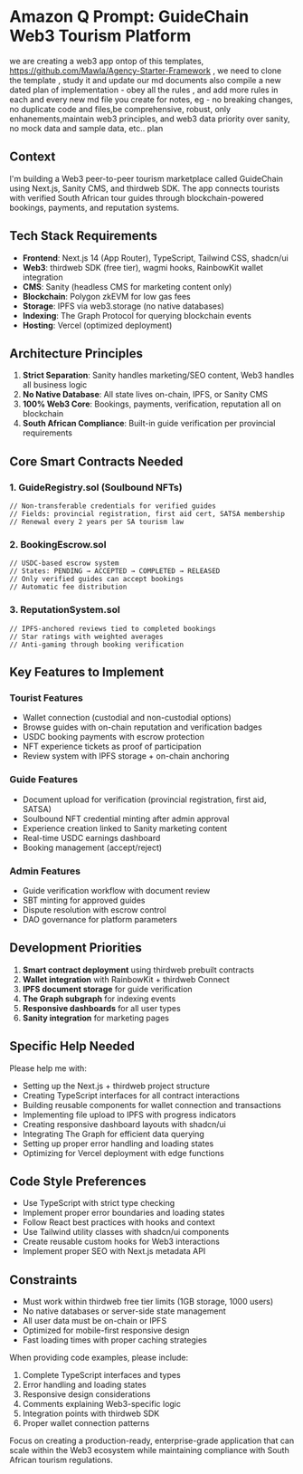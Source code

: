 # Amazon Q Prompt: GuideChain Web3 Tourism Platform

we are creating a web3 app ontop of this templates, https://github.com/Mawla/Agency-Starter-Framework , we  need to clone the template , study it and update our md documents also compile a new dated plan of implementation - obey all the rules , and add more rules in each and every new md file you create for notes, eg - no breaking changes, no duplicate code and files,be comprehensive, robust, only enhanements,maintain web3 principles, and web3 data priority over sanity, no mock data and sample data, etc.. plan
## Context
I'm building a Web3 peer-to-peer tourism marketplace called GuideChain using Next.js, Sanity CMS, and thirdweb SDK. The app connects tourists with verified South African tour guides through blockchain-powered bookings, payments, and reputation systems.

## Tech Stack Requirements
- **Frontend**: Next.js 14 (App Router), TypeScript, Tailwind CSS, shadcn/ui
- **Web3**: thirdweb SDK (free tier), wagmi hooks, RainbowKit wallet integration
- **CMS**: Sanity (headless CMS for marketing content only)
- **Blockchain**: Polygon zkEVM for low gas fees
- **Storage**: IPFS via web3.storage (no native databases)
- **Indexing**: The Graph Protocol for querying blockchain events
- **Hosting**: Vercel (optimized deployment)

## Architecture Principles
1. **Strict Separation**: Sanity handles marketing/SEO content, Web3 handles all business logic
2. **No Native Database**: All state lives on-chain, IPFS, or Sanity CMS
3. **100% Web3 Core**: Bookings, payments, verification, reputation all on blockchain
4. **South African Compliance**: Built-in guide verification per provincial requirements

## Core Smart Contracts Needed

### 1. GuideRegistry.sol (Soulbound NFTs)
```solidity
// Non-transferable credentials for verified guides
// Fields: provincial registration, first aid cert, SATSA membership
// Renewal every 2 years per SA tourism law
```

### 2. BookingEscrow.sol
```solidity
// USDC-based escrow system
// States: PENDING → ACCEPTED → COMPLETED → RELEASED
// Only verified guides can accept bookings
// Automatic fee distribution
```

### 3. ReputationSystem.sol
```solidity
// IPFS-anchored reviews tied to completed bookings
// Star ratings with weighted averages
// Anti-gaming through booking verification
```

## Key Features to Implement

### Tourist Features
- Wallet connection (custodial and non-custodial options)
- Browse guides with on-chain reputation and verification badges
- USDC booking payments with escrow protection
- NFT experience tickets as proof of participation
- Review system with IPFS storage + on-chain anchoring

### Guide Features
- Document upload for verification (provincial registration, first aid, SATSA)
- Soulbound NFT credential minting after admin approval
- Experience creation linked to Sanity marketing content
- Real-time USDC earnings dashboard
- Booking management (accept/reject)

### Admin Features
- Guide verification workflow with document review
- SBT minting for approved guides
- Dispute resolution with escrow control
- DAO governance for platform parameters

## Development Priorities
1. **Smart contract deployment** using thirdweb prebuilt contracts
2. **Wallet integration** with RainbowKit + thirdweb Connect
3. **IPFS document storage** for guide verification
4. **The Graph subgraph** for indexing events
5. **Responsive dashboards** for all user types
6. **Sanity integration** for marketing pages

## Specific Help Needed
Please help me with:
- Setting up the Next.js + thirdweb project structure
- Creating TypeScript interfaces for all contract interactions
- Building reusable components for wallet connection and transactions
- Implementing file upload to IPFS with progress indicators
- Creating responsive dashboard layouts with shadcn/ui
- Integrating The Graph for efficient data querying
- Setting up proper error handling and loading states
- Optimizing for Vercel deployment with edge functions

## Code Style Preferences
- Use TypeScript with strict type checking
- Implement proper error boundaries and loading states
- Follow React best practices with hooks and context
- Use Tailwind utility classes with shadcn/ui components
- Create reusable custom hooks for Web3 interactions
- Implement proper SEO with Next.js metadata API

## Constraints
- Must work within thirdweb free tier limits (1GB storage, 1000 users)
- No native databases or server-side state management
- All user data must be on-chain or IPFS
- Optimized for mobile-first responsive design
- Fast loading times with proper caching strategies

When providing code examples, please include:
1. Complete TypeScript interfaces and types
2. Error handling and loading states
3. Responsive design considerations
4. Comments explaining Web3-specific logic
5. Integration points with thirdweb SDK
6. Proper wallet connection patterns

Focus on creating a production-ready, enterprise-grade application that can scale within the Web3 ecosystem while maintaining compliance with South African tourism regulations.